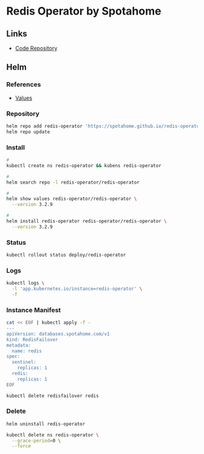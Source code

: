 # Redis Operator by Spotahome

## Links

- [Code Repository](https://github.com/spotahome/redis-operator)

## Helm

### References

- [Values](https://github.com/spotahome/redis-operator/blob/master/charts/redisoperator/values.yaml)

### Repository

```sh
helm repo add redis-operator 'https://spotahome.github.io/redis-operator'
helm repo update
```

### Install

```sh
#
kubectl create ns redis-operator && kubens redis-operator

#
helm search repo -l redis-operator/redis-operator

#
helm show values redis-operator/redis-operator \
  --version 3.2.9

#
helm install redis-operator redis-operator/redis-operator \
  --version 3.2.9
```

### Status

```sh
kubectl rollout status deploy/redis-operator
```

### Logs

```sh
kubectl logs \
  -l 'app.kubernetes.io/instance=redis-operator' \
  -f
```

### Instance Manifest

<!-- ```sh
# echo -n "pass" > password

# kubectl create secret generic redis-auth --from-file=password

  # auth:
  #   secretPath: redis-auth
``` -->

```sh
cat << EOF | kubectl apply -f -
---
apiVersion: databases.spotahome.com/v1
kind: RedisFailover
metadata:
  name: redis
spec:
  sentinel:
    replicas: 1
  redis:
    replicas: 1
EOF
```

<!--
redis://rfs-redis.<namespace>.svc:26379
-->

```sh
kubectl delete redisfailover redis
```

### Delete

```sh
helm uninstall redis-operator

kubectl delete ns redis-operator \
  --grace-period=0 \
  --force
```
